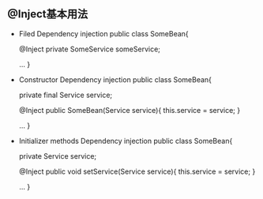 ## @Inject基本用法
  - Filed Dependency injection
    public class SomeBean{
    
      @Inject
      private SomeService someService;
      
      ...
    }
  - Constructor Dependency injection
    public class SomeBean{
      
      private final Service service;
      
      @Inject
      public SomeBean(Service service){
        this.service = service;
      }
      
      ...
    }
  - Initializer methods Dependency injection
    public class SomeBean{
      
      private Service service;
      
      @Inject
      public void setService(Service service){
        this.service = service;
      }
      
      ...
    }
